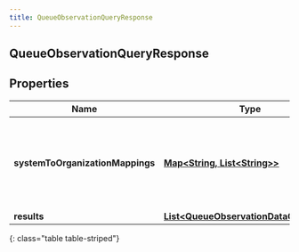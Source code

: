 ```yaml
---
title: QueueObservationQueryResponse
---
```

## QueueObservationQueryResponse


## Properties

| Name | Type | Description | Notes |
| ------------ | ------------- | ------------- | ------------- |
| **systemToOrganizationMappings** | <!----><!---->[**Map&lt;String, List&lt;String&gt;&gt;**](List.html)<!----> | A mapping from system presence to a list of organization presence ids |  [optional] |
| **results** | <!----><!---->[**List&lt;QueueObservationDataContainer&gt;**](QueueObservationDataContainer.html)<!----> |  |  [optional] |
{: class="table table-striped"}



